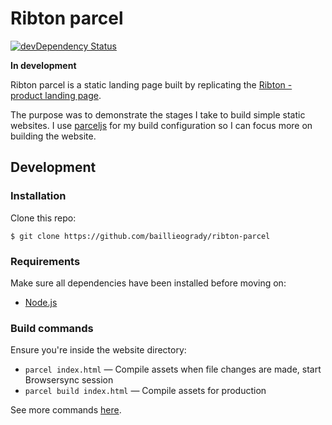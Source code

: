 # Ribton parcel
[![devDependency Status](https://img.shields.io/david/dev/roots/sage.svg?style=flat-square)](https://david-dm.org/baillieogrady/ribton-parcel#info=devDependencies)

**In development**

Ribton parcel is a static landing page built by replicating the [Ribton - product landing page](https://preview.themeforest.net/item/ribton-product-landing-page/full_screen_preview/25897391?_ga=2.164587135.170062314.1587242468-1630632801.1586424589).

The purpose was to demonstrate the stages I take to build simple static websites. I use [parceljs](https://parceljs.org/) for my build configuration so I can focus more on building the website.

## Development

### Installation

Clone this repo:

```
$ git clone https://github.com/baillieogrady/ribton-parcel
```

### Requirements

Make sure all dependencies have been installed before moving on:

* [Node.js](https://nodejs.org/en/)

### Build commands

Ensure you're inside the website directory:

* `parcel index.html` — Compile assets when file changes are made, start Browsersync session
* `parcel build index.html` — Compile assets for production

See more commands [here](https://parceljs.org/cli.html).
